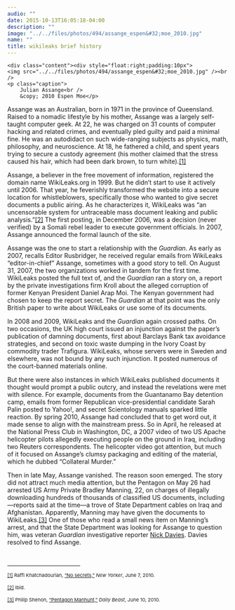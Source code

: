 ```yaml
---
audio: ""
date: 2015-10-13T16:05:18-04:00
description: ""
image: "../../files/photos/494/assange_espen&#32;moe_2010.jpg"
name: ""
title: wikileaks brief history
---
```


    <div class="content"><div style="float:right;padding:10px">
	<img src="../../files/photos/494/assange_espen&#32;moe_2010.jpg" /><br />
	<p class="caption">
		Julian Assange<br />
		&copy; 2010 Espen Moe</p>
</div>
<p>
	Assange was an Australian, born in 1971 in the province of Queensland. Raised to a nomadic lifestyle by his mother, Assange was a largely self-taught computer geek. At 22, he was charged on 31 counts of computer hacking and related crimes, and eventually pled guilty and paid a minimal fine. He was an autodidact on such wide-ranging subjects as physics, math, philosophy, and neuroscience. At 18, he fathered a child, and spent years trying to secure a custody agreement (his mother claimed that the stress caused his hair, which had been dark brown, to turn white).<a href="case_id_70_id_627.html#_ftn1" name="_ftnref1" title="">[1]</a></p>
<p>
	Assange, a believer in the free movement of information, registered the domain name WikiLeaks.org in 1999. But he didn&rsquo;t start to use it actively until 2006. That year, he feverishly transformed the website into a secure location for whistleblowers, specifically those who wanted to give secret documents a public airing. As he characterizes it, WikiLeaks was &ldquo;an uncensorable system for untraceable mass document leaking and public analysis.&rdquo;<a href="case_id_70_id_627.html#_ftn2" name="_ftnref2" title="">[2]</a> The first posting, in December 2006, was a decision (never verified) by a Somali rebel leader to execute government officials. In 2007, Assange announced the formal launch of the site.</p>
<p>
	Assange was the one to start a relationship with the <em>Guardian</em>. As early as 2007, recalls Editor Rusbridger, he received regular emails from WikiLeaks &ldquo;editor-in-chief&rdquo; Assange, sometimes with a good story to tell. On August 31, 2007, the two organizations worked in tandem for the first time. WikiLeaks posted the full text of, and the <em>Guardian</em> ran a story on, a report by the private investigations firm Kroll about the alleged corruption of former Kenyan President Daniel Arap Moi. The Kenyan government had chosen to keep the report secret. The <em>Guardian</em> at that point was the only British paper to write about WikiLeaks or use some of its documents.</p>
<p>
	In 2008 and 2009, WikiLeaks and the <em>Guardian</em> again crossed paths. On two occasions, the UK high court issued an injunction against the paper&rsquo;s publication of damning documents, first about Barclays Bank tax avoidance strategies, and second on toxic waste dumping in the Ivory Coast by commodity trader Trafigura. WikiLeaks, whose servers were in Sweden and elsewhere, was not bound by any such injunction. It posted numerous of the court-banned materials online.</p>
<p>
	But there were also instances in which WikiLeaks published documents it thought would prompt a public outcry, and instead the revelations were met with silence. For example, documents from the Guantanamo Bay detention camp, emails from former Republican vice-presidential candidate Sarah Palin posted to Yahoo!, and secret Scientology manuals sparked little reaction. By spring 2010, Assange had concluded that to get word out, it made sense to align with the mainstream press. So in April, he released at the National Press Club in Washington, DC, a 2007 video of two US Apache helicopter pilots allegedly executing people on the ground in Iraq, including two Reuters correspondents. The helicopter video got attention, but much of it focused on Assange&rsquo;s clumsy packaging and editing of the material, which he dubbed &ldquo;Collateral Murder.&rdquo;&nbsp;</p>
<p>
	Then in late May, Assange vanished. The reason soon emerged. The story did not attract much media attention, but the Pentagon on May 26 had arrested US Army Private Bradley Manning, 22, on charges of illegally downloading hundreds of thousands of classified US documents, including&mdash;reports said at the time&mdash;a trove of State Department cables on Iraq and Afghanistan. Apparently, Manning may have given the documents to WikiLeaks.<a href="case_id_70_id_627.html#_ftn3" name="_ftnref3" title="">[3]</a> One of those who read a small news item on Manning&rsquo;s arrest, and that the State Department was looking for Assange to question him, was veteran <em>Guardian</em> investigative reporter <a href="case_id_70_id_171_c_bio.html">Nick Davies</a>. Davies resolved to find Assange.</p>
<div>
	<br clear="all" />
	<hr align="left" size="1" width="33%" />
	<div id="ftn1">
		<p>
			<span style="font-size: 11px;"><a href="case_id_70_id_627.html#_ftnref1" name="_ftn1" title="">[1]</a> Raffi Khatchadourian, <a class="extlink" href="http://www.newyorker.com/reporting/2010/06/07/100607fa_fact_khatchadourian" target="_blank">&ldquo;No secrets,&rdquo;</a> <em>New Yorker</em>, June 7, 2010.</span></p>
	</div>
	<div id="ftn2">
		<p>
			<span style="font-size: 11px;"><a href="case_id_70_id_627.html#_ftnref2" name="_ftn2" title="">[2]</a> Ibid.</span></p>
	</div>
	<div id="ftn3">
		<p>
			<span style="font-size: 11px;"><a href="case_id_70_id_627.html#_ftnref3" name="_ftn3" title="">[3]</a> Philip Shenon, <a class="extlink" href="http://www.thedailybeast.com/blogs-and-stories/2010-06-10/wikileaks-founder-julian-assange-hunted-by-pentagon-over-massive-leak/#" target="_blank">&ldquo;Pentagon Manhunt,&rdquo;</a> <em>Daily Beast</em>, June 10, 2010.</span></p>
	</div>
</div>
</div>
